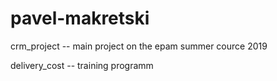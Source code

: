 # pavel-makretski

crm_project -- main project on the epam summer cource 2019

delivery_cost -- training programm
